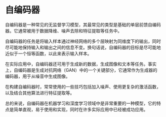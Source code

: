 # 自编码器
自编码器是一种常见的无监督学习模型，其最常见的类型是基础的单层前馈自编码器。它通常被用于数据降维、噪声去除和特征提取等任务中。

自编码器的任务是将输入样本通过神经网络的多个层映射为同维度下的输出，同时尽可能地保持输入和输出之间的信息不变。换句话说，自编码器的目标是尽可能地近似于一个恒等函数，以此来表示输入样本。

在实际应用中，自编码器还可用于生成新的数据，生成图像和文本等任务。事实上，自编码器是生成对抗网络（GAN）中的一个关键部分，它通常作为生成器的编码器，用于从噪音中生成图像。

在构建自编码器时，常常使用的一些技巧包括加入噪声、使用更复杂的激活函数，以及结合其他算法进行特征提取等。

总的来说，自编码器在机器学习和深度学习领域中是非常重要的一种模型，它的特点是简单直观，易于使用和实现，同时在许多实际应用中已经被成功应用。
